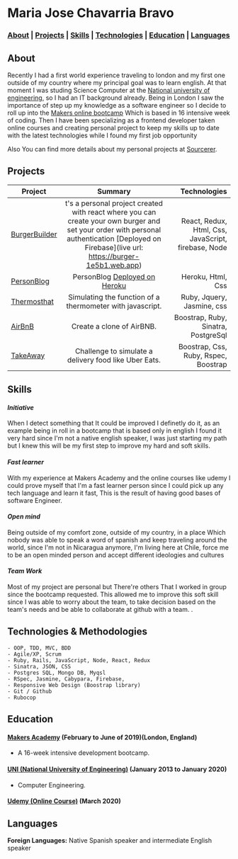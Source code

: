 # Maria Jose Chavarria Bravo

### [About](#About) | [Projects](#Projects) | [Skills](#Skills) | [Technologies](#Technologies) | [Education](#Education) | [Languages](#Languages)
<!-- A sentence about who and what you are. Then a sentence about what you've achieved. And then a sentence about what you're looking for: what you would ideally be doing, with whom and in what environment. -->

## About

Recently I had a first world experience traveling to london and my first one outside of my country where my principal goal was to learn english. At that moment I was studing Science Computer at the [National university of engineering](www.uni.edu.ni), so I had an IT background already. Being in London I saw the importance of step up my knowledge as a software engineer so I decide to roll up into the [Makers online bootcamp](https://makers.tech) Which is based in 16 intensive week of coding. Then I have been specializing as a frontend developer taken online courses and creating personal project to keep my skills up to date with the latest technologies while I found my first job opportunity 

Also You can find more details about my personal projects at [Sourcerer](https://sourcerer.io/marita30).  

## Projects

| Project        | Summary           | Technologies  |
| ------------- |:-------------:| -----:|
| [BurgerBuilder](https://github.com/marita30/Curso-Udemy/tree/master/burger) | t's a personal project created with react where you can create your own burger and set your order with personal authentication [Deployed on Firebase](live url: https://burger-1e5b1.web.app) | React, Redux, Html, Css, JavaScript, firebase, Node |
| [PersonBlog](https://github.com/marita30/Pruebas-en-HTML) | PersonBlog [Deployed on Heroku](http://london-switzerland-blog.herokuapp.com/index.html) | Heroku, Html, Css |
| [Thermosthat](https://github.com/marita30/Thermostat-JS) | Simulating the function of a thermometer with javascript. | Ruby, Jquery, Jasmine, css|
| [AirBnB ](https://github.com/marita30/MakesrBNB) | Create a clone of AirBNB. | Boostrap, Ruby, Sinatra, PostgreSql |
| [TakeAway](https://github.com/marita30/takeaway-challenge) | Challenge to simulate a delivery food like Uber Eats. | Boostrap, Css, Ruby, Rspec, Boostrap |


## Skills

#### ***Initiative***
<!-- Descriptive paragraph of how capable you are at this skill and, if relevant, how it has developed.

- Experience
- Achievements
- Evidence -->

When I detect something that It could be improved I definetly do it, as an example being in roll in a bootcamp that is based only in english I found it very hard since I'm not a native english speaker, I was just starting my path but I knew this will be my first step to improve my hard and soft skills.

#### ***Fast learner***
<!-- Descriptive paragraph of how capable you are at this skill and, if relevant, how it has developed.-->

With my experience at Makers Academy and the online courses like udemy I could prove myself that I'm a fast learner person since I could pick up any tech language and learn it fast, This is the result of having good bases of software Engineer.

#### ***Open mind***
Being outside of my comfort zone, outside of my country, in a place Which nobody was able to speak a word of spanish and keep traveling around the world, since I'm not in Nicaragua anymore, I'm living here at Chile, force me to be an open minded person and accept different ideologies and cultures

#### ***Team Work***
Most of my project are personal but There're others That I worked in group since the bootcamp requested. This allowed me to improve this soft skill since I was able to worry about the team, to take decision based on the team's needs and be able to collaborate at github with a team.
. 

## Technologies & Methodologies

```
- OOP, TDD, MVC, BDD
- Agile/XP, Scrum
- Ruby, Rails, JavaScript, Node, React, Redux
- Sinatra, JSON, CSS
- Postgres SQL, Mongo DB, Myqsl
- RSpec, Jasmine, Cabypara, Firebase,
- Responsive Web Design (Boostrap library)
- Git / Github
- Rubocop
```

## Education

#### **[Makers Academy](https://makers.tech) (February to June of 2019)(London, England)**
- A 16-week intensive development bootcamp.

#### **[UNI (National University of Engineering)](https://www.uni.edu.ni) (January 2013 to January 2020)**
- Computer Engineering.

#### **[Udemy (Online Course)](https://www.udemy.com/) (March 2020)**

## Languages

**Foreign Languages:** Native Spanish speaker and intermediate English speaker
